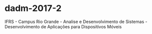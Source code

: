 # dadm-2017-2
IFRS - Campus Rio Grande - Analise e Desenvolvimento de Sistemas - Desenvolvimento de Aplicações para Dispositivos Móveis
